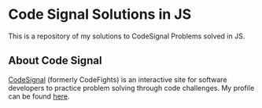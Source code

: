 # Code Signal Solutions in JS

This is a repository of my solutions to CodeSignal Problems solved in JS.

## About Code Signal

[CodeSignal](https://codesignal.com/) (formerly CodeFights) is an interactive site for software developers to practice problem solving through code challenges. My profile can be found [here](https://app.codesignal.com/profile/yunglleung1).
